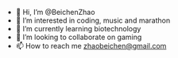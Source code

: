 - 👋 Hi, I’m @BeichenZhao
- 👀 I’m interested in coding, music and marathon
- 🌱 I’m currently learning biotechnology
- 💞️ I’m looking to collaborate on gaming
- 📫 How to reach me zhaobeichen@gmail.com

<!---
BeichenZhao/BeichenZhao is a ✨ special ✨ repository because its `README.md` (this file) appears on your GitHub profile.
You can click the Preview link to take a look at your changes.
--->

